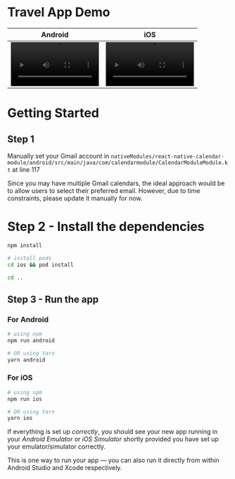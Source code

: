 # Travel App Demo

| Android | iOS    |
| :---:   | :---: |
| <video src="https://github.com/user-attachments/assets/977f1bb6-9a82-4c45-8719-7cba4c2554f0" width="200" /> | <video src="https://github.com/user-attachments/assets/c2140a58-e547-4a6c-8215-60eb6fdec255" width="200" />   |

# Getting Started

## Step 1

Manually set your Gmail account in `nativeModules/react-native-calendar-module/android/src/main/java/com/calendarmodule/CalendarModuleModule.kt` at line 117

Since you may have multiple Gmail calendars, the ideal approach would be to allow users to select their preferred email. However, due to time constraints, please update it manually for now.

# Step 2 - Install the dependencies

```bash
npm install

# install pods
cd ios && pod install

cd ..
```

## Step 3 - Run the app

### For Android

```bash
# using npm
npm run android

# OR using Yarn
yarn android
```

### For iOS

```bash
# using npm
npm run ios

# OR using Yarn
yarn ios
```

If everything is set up _correctly_, you should see your new app running in your _Android Emulator_ or _iOS Simulator_ shortly provided you have set up your emulator/simulator correctly.

This is one way to run your app — you can also run it directly from within Android Studio and Xcode respectively.
